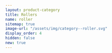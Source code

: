 ```yaml
---
layout: product-category
title: Rollers
name: roller
sitemap: true
image-url: "/assets/img/category--roller.svg"
display_order: 4
hidden: false
new: true
---
```

